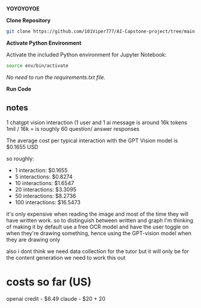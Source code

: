 **YOYOYOYOE**


**Clone Repository**

```bash
git clone https://github.com/101Viper777/AI-Capstone-project/tree/main
```


**Activate Python Environment**

Activate the included Python environment for Jupyter Notebook:

```bash
source env/bin/activate
```


*No need to run the requirements.txt file.*


**Run Code**




## notes

1 chatgpt vision interaction (1 user and 1 ai message is around 16k tokens
1mil / 16k = is roughly 60 question/ answer responses


The average cost per typical interaction with the GPT Vision model is $0.1655 USD

so roughly:
- 1 interaction: $0.1655
- 5 interactions: $0.8274
- 10 interactions: $1.6547
- 20 interactions: $3.3095
- 50 interactions: $8.2736
- 100 interactions: $16.5473

it's only expensive when reading the image and most of the time they will have written work. so to distinguish between written and graph I'm thinking of making it by default use a free OCR model and have the user toggle on when they're drawing something, hence using the GPT-vision model when they are drawing only


also i dont think we need data collection for the tutor but it will only be for the content generation we need to work this out



# costs so far (US)
openai credit - $8.49
claude - $20 + 20
